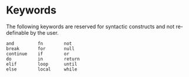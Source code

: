 # Keywords

The following keywords are reserved for syntactic constructs and not
re-definable by the user.

```
and         fn        not
break       for       null
continue    if        or
do          in        return
elif        loop      until
else        local     while
```
